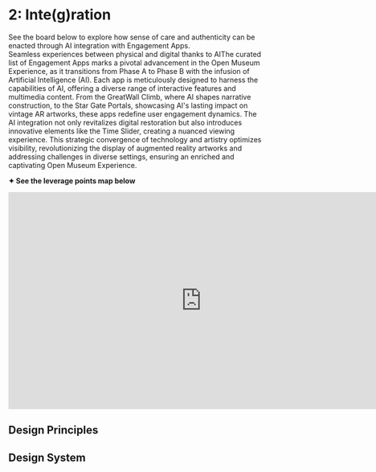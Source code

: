 # 2: Inte(g)ration

See the board below to explore how sense of care and authenticity can be enacted through AI integration with Engagement Apps. 
<br> Seamless experiences between physical and digital thanks to AIThe curated list of Engagement Apps marks a pivotal advancement in the Open Museum Experience, as it transitions from Phase A to Phase B with the infusion of Artificial Intelligence (AI). Each app is meticulously designed to harness the capabilities of AI, offering a diverse range of interactive features and multimedia content. From the GreatWall Climb, where AI shapes narrative construction, to the Star Gate Portals, showcasing AI's lasting impact on vintage AR artworks, these apps redefine user engagement dynamics. The AI integration not only revitalizes digital restoration but also introduces innovative elements like the Time Slider, creating a nuanced viewing experience. This strategic convergence of technology and artistry optimizes visibility, revolutionizing the display of augmented reality artworks and addressing challenges in diverse settings, ensuring an enriched and captivating Open Museum Experience.

<b> ✦ See the leverage points map below </b>
<iframe width="768" height="432" src="https://miro.com/app/live-embed/uXjVNfq63fI=/?moveToViewport=-1653,-201,2538,1179&embedId=287487744021" frameborder="0" scrolling="no" allow="fullscreen; clipboard-read; clipboard-write" allowfullscreen></iframe>

## Design Principles

## Design System
